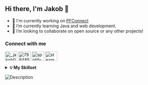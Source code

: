 ## Hi there, I'm Jakob 👋

- 👀 I'm currently working on [PFConnect](https://pfconnect.online/developers)
- 🌱 I’m currently learning Java and web development.
- 💞️ I’m looking to collaborate on open source or any other projects!

<h3 align="left">Connect with me</h3>
<p align="left">
<a href="https://instagram.com/_jakob09" target="blank"><img align="center" src="https://raw.githubusercontent.com/rahuldkjain/github-profile-readme-generator/master/src/images/icons/Social/instagram.svg" alt="_jakob09" height="30" width="40" /></a>
<a href="https://discord.gg/798485492621770792" target="blank"><img align="center" src="https://raw.githubusercontent.com/rahuldkjain/github-profile-readme-generator/master/src/images/icons/Social/discord.svg" alt="798485492621770792" height="30" width="40" /></a>
<a href="https://open.spotify.com/user/31pqvbbf3v2vaiictlvpz6dy4yye?si=d4059a18b49141f7" target="blank"><img align="center" src="https://raw.githubusercontent.com/rahuldkjain/github-profile-readme-generator/master/src/images/icons/Social/spotify.svg" alt="spotify" height="30" width="40" /></a>
<a href="https://steamcommunity.com/profiles/76561199061188081/" target="blank">
  <img align="center" src="https://cdn.simpleicons.org/steam/ffffff" alt="steam" height="30" width="40" />
</a>
</p>

<details>
  <summary><b>💡 My Skillset</b></summary>
  <br>

  <b>📝 "Languages"</b><br><br>
  <img src="https://img.shields.io/badge/Java-007396?style=for-the-badge&logo=java&logoColor=white"/>
  <img src="https://img.shields.io/badge/HTML5-E34F26?style=for-the-badge&logo=html5&logoColor=white"/>
  <img src="https://img.shields.io/badge/CSS3-1572B6?style=for-the-badge&logo=css3&logoColor=white"/>
  <img src="https://img.shields.io/badge/JavaScript-F7DF1E?style=for-the-badge&logo=javascript&logoColor=black"/>
  <img src="https://img.shields.io/badge/TypeScript-3178C6?style=for-the-badge&logo=typescript&logoColor=white"/>
  <br><br>

  <b>🛠️ Frameworks / Libraries</b><br><br>
  <img src="https://img.shields.io/badge/React-20232a?style=for-the-badge&logo=react&logoColor=61dafb"/>
  <img src="https://img.shields.io/badge/TailwindCSS-06B6D4?style=for-the-badge&logo=tailwindcss&logoColor=white"/>
  <img src="https://img.shields.io/badge/discord.js-5865F2?style=for-the-badge&logo=discord&logoColor=white"/>
  <!-- Add additional frameworks/libraries as needed -->
  <br><br>

  <b>🔧 Tools</b><br><br>
  <img src="https://img.shields.io/badge/Git-F05032?style=for-the-badge&logo=git&logoColor=white"/>
  <img src="https://img.shields.io/badge/GitHub-181717?style=for-the-badge&logo=github&logoColor=white"/>
  <img src="https://img.shields.io/badge/Trello-0052CC?style=for-the-badge&logo=trello&logoColor=white"/>
  <img src="https://img.shields.io/badge/Node.js-339933?style=for-the-badge&logo=nodedotjs&logoColor=white"/>
  <img src="https://img.shields.io/badge/MongoDB-47A248?style=for-the-badge&logo=mongodb&logoColor=white"/>
  <br>
</details>

![Description](https://cd.pfconnect.online/uploads/53159787153408160000.png)
